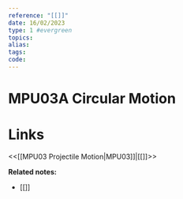 ```yaml
---
reference: "[[]]"
date: 16/02/2023
type: 1 #evergreen
topics: 
alias: 
tags: 
code: 
---
```

# MPU03A Circular Motion


# Links
<<[[MPU03 Projectile Motion|MPU03]]|[[]]>>

**Related notes:**
- [[]] 
